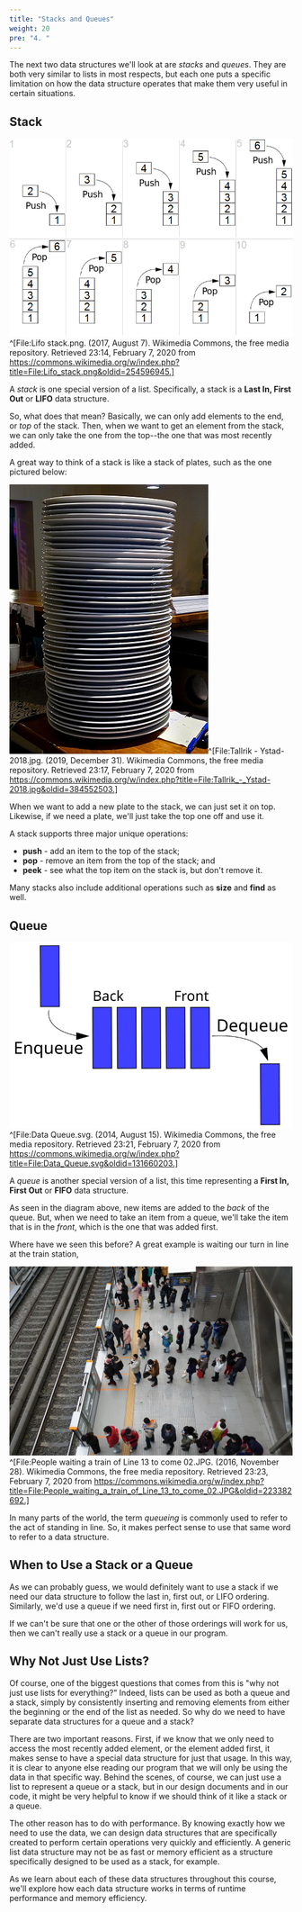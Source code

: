 ```yaml
---
title: "Stacks and Queues"
weight: 20
pre: "4. "
---
```

The next two data structures we'll look at are _stacks_ and _queues_. They are both very similar to lists in most respects, but each one puts a specific limitation on how the data structure operates that make them very useful in certain situations.

## Stack

![Stack Diagram](../../images/4/4.4.stack_wiki.png)^[File:Lifo stack.png. (2017, August 7). Wikimedia Commons, the free media repository. Retrieved 23:14, February 7, 2020 from https://commons.wikimedia.org/w/index.php?title=File:Lifo_stack.png&oldid=254596945.]

A _stack_ is one special version of a list. Specifically, a stack is a **Last In, First Out** or **LIFO** data structure. 

So, what does that mean? Basically, we can only add elements to the end, or _top_ of the stack. Then, when we want to get an element from the stack, we can only take the one from the top--the one that was most recently added.

A great way to think of a stack is like a stack of plates, such as the one pictured below:

![Stack of Plates](../../images/4/4.4.plates_wiki.jpg)^[File:Tallrik - Ystad-2018.jpg. (2019, December 31). Wikimedia Commons, the free media repository. Retrieved 23:17, February 7, 2020 from https://commons.wikimedia.org/w/index.php?title=File:Tallrik_-_Ystad-2018.jpg&oldid=384552503.]

When we want to add a new plate to the stack, we can just set it on top. Likewise, if we need a plate, we'll just take the top one off and use it. 

A stack supports three major unique operations:

* **push** - add an item to the top of the stack;
* **pop** - remove an item from the top of the stack; and
* **peek** - see what the top item on the stack is, but don't remove it.

Many stacks also include additional operations such as **size** and **find** as well. 

## Queue

![Queue Diagram](../../images/4/4.4.queue_wiki.svg)^[File:Data Queue.svg. (2014, August 15). Wikimedia Commons, the free media repository. Retrieved 23:21, February 7, 2020 from https://commons.wikimedia.org/w/index.php?title=File:Data_Queue.svg&oldid=131660203.]

A _queue_ is another special version of a list, this time representing a **First In, First Out** or **FIFO** data structure.

As seen in the diagram above, new items are added to the _back_ of the queue. But, when we need to take an item from a queue, we'll take the item that is in the _front_, which is the one that was added first. 

Where have we seen this before? A great example is waiting our turn in line at the train station, 

![Waiting in Line](../../images/4/4.4.line_wiki.jpg)^[File:People waiting a train of Line 13 to come 02.JPG. (2016, November 28). Wikimedia Commons, the free media repository. Retrieved 23:23, February 7, 2020 from https://commons.wikimedia.org/w/index.php?title=File:People_waiting_a_train_of_Line_13_to_come_02.JPG&oldid=223382692.]

In many parts of the world, the term _queueing_ is commonly used to refer to the act of standing in line. So, it makes perfect sense to use that same word to refer to a data structure. 

## When to Use a Stack or a Queue

As we can probably guess, we would definitely want to use a stack if we need our data structure to follow the last in, first out, or LIFO ordering. Similarly, we'd use a queue if we need first in, first out or FIFO ordering. 

If we can't be sure that one or the other of those orderings will work for us, then we can't really use a stack or a queue in our program.

## Why Not Just Use Lists?

Of course, one of the biggest questions that comes from this is "why not just use lists for everything?" Indeed, lists can be used as both a queue and a stack, simply by consistently inserting and removing elements from either the beginning or the end of the list as needed. So why do we need to have separate data structures for a queue and a stack?

There are two important reasons. First, if we know that we only need to access the most recently added element, or the element added first, it makes sense to have a special data structure for just that usage. In this way, it is clear to anyone else reading our program that we will only be using the data in that specific way. Behind the scenes, of course, we can just use a list to represent a queue or a stack, but in our design documents and in our code, it might be very helpful to know if we should think of it like a stack or a queue.

The other reason has to do with performance. By knowing exactly how we need to use the data, we can design data structures that are specifically created to perform certain operations very quickly and efficiently. A generic list data structure may not be as fast or memory efficient as a structure specifically designed to be used as a stack, for example. 

As we learn about each of these data structures throughout this course, we'll explore how each data structure works in terms of runtime performance and memory efficiency. 
